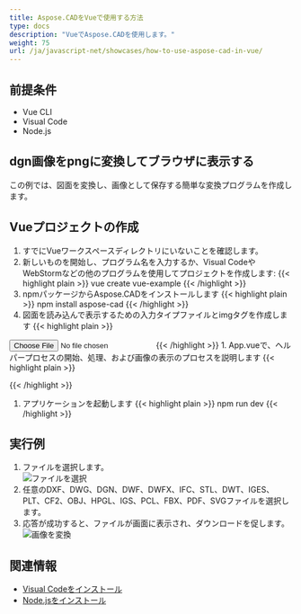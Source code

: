 ```yaml
---
title: Aspose.CADをVueで使用する方法
type: docs
description: "VueでAspose.CADを使用します。"
weight: 75
url: /ja/javascript-net/showcases/how-to-use-aspose-cad-in-vue/
---
```


## 前提条件
- Vue CLI
- Visual Code
- Node.js

## dgn画像をpngに変換してブラウザに表示する

この例では、図面を変換し、画像として保存する簡単な変換プログラムを作成します。

## Vueプロジェクトの作成

1. すでにVueワークスペースディレクトリにいないことを確認します。
1. 新しいものを開始し、プログラム名を入力するか、Visual CodeやWebStormなどの他のプログラムを使用してプロジェクトを作成します:
{{< highlight plain >}}
vue create vue-example
{{< /highlight >}}
1. npmパッケージからAspose.CADをインストールします
{{< highlight plain >}}
npm install aspose-cad
{{< /highlight >}}
1. 図面を読み込んで表示するための入力タイプファイルとimgタグを作成します
{{< highlight plain >}}
<input id="file" type="file">
<img id="image" />
{{< /highlight >}}
1. App.vueで、ヘルパープロセスの開始、処理、および画像の表示のプロセスを説明します
{{< highlight plain >}}
<script>
import {Drawing, PngOptions} from "aspose-cad";

export default{
  beforeCreate: function () {
    //アセンブリプロセスを開始するために必要です
    let recaptchaScript = document.createElement('script')
    recaptchaScript.setAttribute('src', '/node_modules/aspose-cad/dotnet.js')
    document.head.appendChild(recaptchaScript)

    let dotnet;
  },
  mounted() {
    window.addEventListener('load', this.onWindowLoad)
  },
  methods: {
    async onWindowLoad() {
      
      console.log("WASMを読み込み中...");
      await dotnet.boot();
      console.log("WASMが読み込まれました");

      document.querySelector('input').addEventListener('change', function() {
            const reader = new FileReader();
            reader.onload = function() {

              let arrayBuffer = this.result;
              let array = new Uint8Array(arrayBuffer);

              // 読み込み
              let file = Image.load(array);
              console.log(file);

              // 保存
              let exportedFilePromise = Image.save(array, new PngOptions());
              exportedFilePromise.then(exportedFile => {
                console.log(exportedFile);

                let urlCreator = window.URL || window.webkitURL;
                let blob = new Blob([exportedFile], { type: 'application/octet-stream' });
                let imageUrl = urlCreator.createObjectURL(blob);
                document.querySelector("#image").src = imageUrl;
              });
            }

            reader.readAsArrayBuffer(this.files[0]);
          },
          false);
    },
  },
}
</script>

<template>
  <header>
    <img alt="Vueロゴ" class="logo" src="./assets/logo.svg" width="125" height="125" />
    <p>VueのためのAspose.CADの例。</p>
  </header>

  <main>
    <input id="file" type="file">
    <br/>
    <img id="image" />
  </main>
</template>

<style scoped>
header {
  line-height: 1.5;
}
main{
  text-align: center;
}

.logo {
  display: block;
  margin: 0 auto 2rem;
}

@media (min-width: 1024px) {
  header {
    display: flex;
    place-items: center;
    padding-right: calc(var(--section-gap) / 2);
  }


  header .wrapper {
    display: flex;
    place-items: flex-start;
    flex-wrap: wrap;
  }
}
</style>
{{< /highlight >}}
1. アプリケーションを起動します
{{< highlight plain >}}
npm run dev
{{< /highlight >}}

## 実行例

1. ファイルを選択します。<br>
![ファイルを選択](/_assets/javascript-net/vue/choose-file.png)<br>
1. 任意のDXF、DWG、DGN、DWF、DWFX、IFC、STL、DWT、IGES、PLT、CF2、OBJ、HPGL、IGS、PCL、FBX、PDF、SVGファイルを選択します。
1. 応答が成功すると、ファイルが画面に表示され、ダウンロードを促します。<br>
![画像を変換](/_assets/javascript-net/vue/convert-image.png)<br>

## 関連情報

- [Visual Codeをインストール](https://code.visualstudio.com/)
- [Node.jsをインストール](https://nodejs.org/en/)
